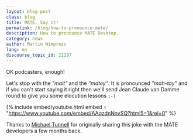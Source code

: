 ```yaml
---
layout: blog-post
class: blog
title: MATE. Say it!
permalink: /blog/how-to-pronounce-mate/
description: How to pronounce MATE Desktop.
category: news
author: Martin Wimpress
lang: en
discourse_topic_id: 21297
---
```


OK podcasters, enough!

Let's stop with the *"mait"* and the *"matey"*. It is pronounced
*"mah-tay"* and if you can't start saying it right then we'll send Jean
Claude van Damme round to give you some elocution lessons `;-)`

{% include embed/youtube.html
    embed = "https://www.youtube.com/embed/AAqzdnNnvSQ?html5=1&rel=0"
%}

Thanks to [Michael Tunnell](https://www.youtube.com/@michael_tunnell)
for originally sharing this joke with the MATE developers a few months
back.
